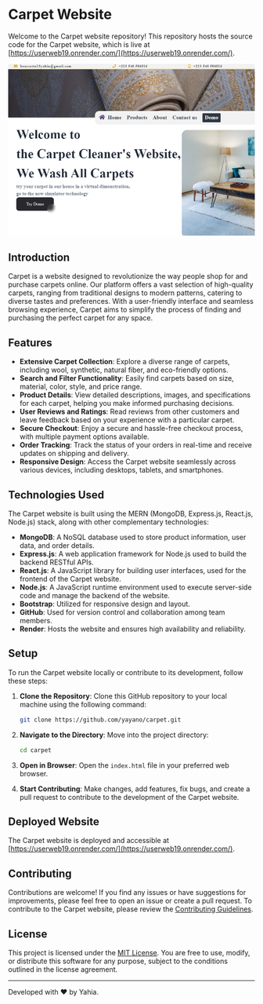 # Carpet Website

Welcome to the Carpet website repository! This repository hosts the source code for the Carpet website, which is live at [https://userweb19.onrender.com/](https://userweb19.onrender.com/).

![Carpet Website Screenshot](/frontend/Carpt.PNG)

## Introduction

Carpet is a website designed to revolutionize the way people shop for and purchase carpets online. Our platform offers a vast selection of high-quality carpets, ranging from traditional designs to modern patterns, catering to diverse tastes and preferences. With a user-friendly interface and seamless browsing experience, Carpet aims to simplify the process of finding and purchasing the perfect carpet for any space.

## Features

- **Extensive Carpet Collection**: Explore a diverse range of carpets, including wool, synthetic, natural fiber, and eco-friendly options.
- **Search and Filter Functionality**: Easily find carpets based on size, material, color, style, and price range.
- **Product Details**: View detailed descriptions, images, and specifications for each carpet, helping you make informed purchasing decisions.
- **User Reviews and Ratings**: Read reviews from other customers and leave feedback based on your experience with a particular carpet.
- **Secure Checkout**: Enjoy a secure and hassle-free checkout process, with multiple payment options available.
- **Order Tracking**: Track the status of your orders in real-time and receive updates on shipping and delivery.
- **Responsive Design**: Access the Carpet website seamlessly across various devices, including desktops, tablets, and smartphones.

## Technologies Used

The Carpet website is built using the MERN (MongoDB, Express.js, React.js, Node.js) stack, along with other complementary technologies:

- **MongoDB**: A NoSQL database used to store product information, user data, and order details.
- **Express.js**: A web application framework for Node.js used to build the backend RESTful APIs.
- **React.js**: A JavaScript library for building user interfaces, used for the frontend of the Carpet website.
- **Node.js**: A JavaScript runtime environment used to execute server-side code and manage the backend of the website.
- **Bootstrap**: Utilized for responsive design and layout.
- **GitHub**: Used for version control and collaboration among team members.
- **Render**: Hosts the website and ensures high availability and reliability.

## Setup

To run the Carpet website locally or contribute to its development, follow these steps:

1. **Clone the Repository**: Clone this GitHub repository to your local machine using the following command:

    ```bash
    git clone https://github.com/yayano/carpet.git
    ```

2. **Navigate to the Directory**: Move into the project directory:

    ```bash
    cd carpet
    ```

3. **Open in Browser**: Open the `index.html` file in your preferred web browser.

4. **Start Contributing**: Make changes, add features, fix bugs, and create a pull request to contribute to the development of the Carpet website.

## Deployed Website

The Carpet website is deployed and accessible at [https://userweb19.onrender.com/](https://userweb19.onrender.com/).

## Contributing

Contributions are welcome! If you find any issues or have suggestions for improvements, please feel free to open an issue or create a pull request. To contribute to the Carpet website, please review the [Contributing Guidelines](CONTRIBUTING.md).

## License

This project is licensed under the [MIT License](LICENSE). You are free to use, modify, or distribute this software for any purpose, subject to the conditions outlined in the license agreement.

---

Developed with ❤️ by Yahia.

